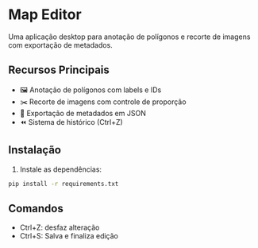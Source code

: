 # Map Editor

Uma aplicação desktop para anotação de polígonos e recorte de imagens com exportação de metadados.

## Recursos Principais
- 🖼️ Anotação de polígonos com labels e IDs
- ✂️ Recorte de imagens com controle de proporção
- 📝 Exportação de metadados em JSON
- ⏪ Sistema de histórico (Ctrl+Z)

## Instalação
1. Instale as dependências:
```bash
pip install -r requirements.txt
```
## Comandos
- Ctrl+Z: desfaz alteração
- Ctrl+S: Salva e finaliza edição
